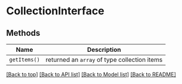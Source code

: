# CollectionInterface

## Methods
Name         | Description
------------ | -------------
`getItems()` | returned an `array` of type collection items

[[Back to top]](#) [[Back to API list]](../../README.md#documentation-for-apis) [[Back to Model list]](../../README.md#documentation-for-models) [[Back to README]](../../README.md)